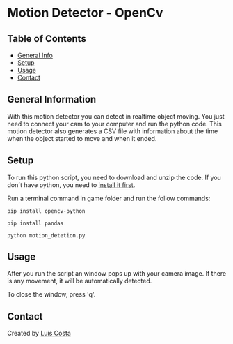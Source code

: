 # Motion Detector - OpenCv

## Table of Contents
* [General Info](#general-information)
* [Setup](#setup)
* [Usage](#usage)
* [Contact](#contact)


## General Information

With this motion detector you can detect in realtime object moving. You just need to connect your cam to your computer and run the python code.
This motion detector also generates a CSV file with information about the time when the object started to move and when it ended.

## Setup
To run this python script, you need to download and unzip the code. If you don´t have python, you need to [install it first](https://www.python.org/downloads/).

Run a terminal command in game folder and run the follow commands:
```
pip install opencv-python
```
```
pip install pandas
```
```
python motion_detetion.py
```

## Usage

After you run the script an window pops up with your camera image. If there is any movement, it will be automatically detected.

To close the window, press 'q'.


## Contact
Created by [Luís Costa](https://www.linkedin.com/in/lu%C3%ADs-costa-793a2414b/)

